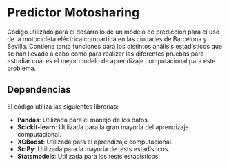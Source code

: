 # Predictor Motosharing
Código utilizado para el desarrollo de un modelo de predicción para el uso de la motocicleta eléctrica compartida en las ciudades de Barcelona y Sevilla. Contiene tanto funciones para los distintos análisis estadísticos que se han llevado a cabo como para realizar las diferentes pruebas para estudiar cuál es el mejor modelo de aprendizaje computacional para este problema.

## Dependencias
El código utiliza las siguientes librerías:
- <b>Pandas</b>: Utilizada para el manejo de los datos.
- <b>Scickit-learn</b>: Utilizada para la gran mayoría del aprendizaje computacional.
- <b>XGBoost</b>: Utilizada para el aprendizaje computacional.
- <b>SciPy</b>: Utilizada para la mayoría de tests estadísticos.
- <b>Statsmodels</b>: Utilizada para los tests estadísticos.
